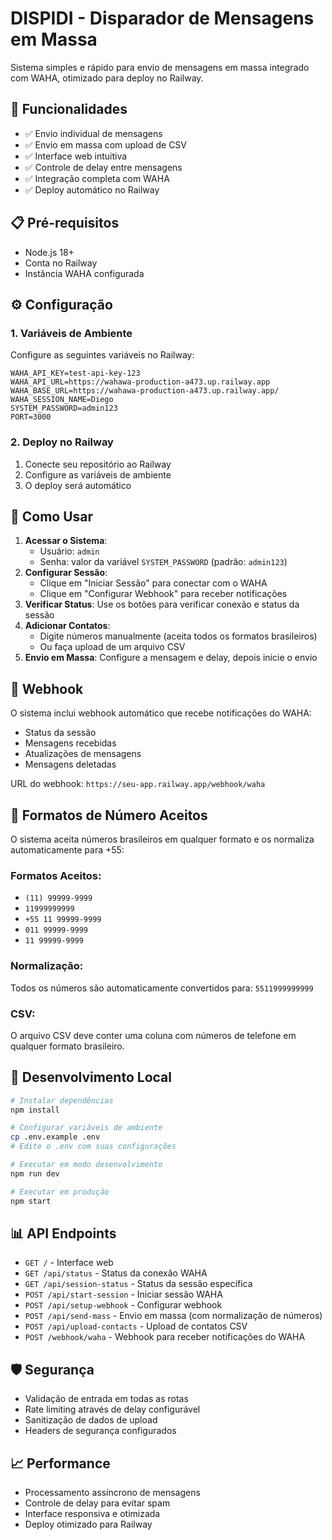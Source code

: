 # DISPIDI - Disparador de Mensagens em Massa

Sistema simples e rápido para envio de mensagens em massa integrado com WAHA, otimizado para deploy no Railway.

## 🚀 Funcionalidades

- ✅ Envio individual de mensagens
- ✅ Envio em massa com upload de CSV
- ✅ Interface web intuitiva
- ✅ Controle de delay entre mensagens
- ✅ Integração completa com WAHA
- ✅ Deploy automático no Railway

## 📋 Pré-requisitos

- Node.js 18+
- Conta no Railway
- Instância WAHA configurada

## ⚙️ Configuração

### 1. Variáveis de Ambiente

Configure as seguintes variáveis no Railway:

```
WAHA_API_KEY=test-api-key-123
WAHA_API_URL=https://wahawa-production-a473.up.railway.app
WAHA_BASE_URL=https://wahawa-production-a473.up.railway.app/
WAHA_SESSION_NAME=Diego
SYSTEM_PASSWORD=admin123
PORT=3000
```

### 2. Deploy no Railway

1. Conecte seu repositório ao Railway
2. Configure as variáveis de ambiente
3. O deploy será automático

## 📱 Como Usar

1. **Acessar o Sistema**: 
   - Usuário: `admin`
   - Senha: valor da variável `SYSTEM_PASSWORD` (padrão: `admin123`)
2. **Configurar Sessão**: 
   - Clique em "Iniciar Sessão" para conectar com o WAHA
   - Clique em "Configurar Webhook" para receber notificações
3. **Verificar Status**: Use os botões para verificar conexão e status da sessão
4. **Adicionar Contatos**: 
   - Digite números manualmente (aceita todos os formatos brasileiros)
   - Ou faça upload de um arquivo CSV
5. **Envio em Massa**: Configure a mensagem e delay, depois inicie o envio

## 🔗 Webhook

O sistema inclui webhook automático que recebe notificações do WAHA:
- Status da sessão
- Mensagens recebidas
- Atualizações de mensagens
- Mensagens deletadas

URL do webhook: `https://seu-app.railway.app/webhook/waha`

## 📄 Formatos de Número Aceitos

O sistema aceita números brasileiros em qualquer formato e os normaliza automaticamente para +55:

### Formatos Aceitos:
- `(11) 99999-9999`
- `11999999999`
- `+55 11 99999-9999`
- `011 99999-9999`
- `11 99999-9999`

### Normalização:
Todos os números são automaticamente convertidos para: `5511999999999`

### CSV:
O arquivo CSV deve conter uma coluna com números de telefone em qualquer formato brasileiro.

## 🔧 Desenvolvimento Local

```bash
# Instalar dependências
npm install

# Configurar variáveis de ambiente
cp .env.example .env
# Edite o .env com suas configurações

# Executar em modo desenvolvimento
npm run dev

# Executar em produção
npm start
```

## 📊 API Endpoints

- `GET /` - Interface web
- `GET /api/status` - Status da conexão WAHA
- `GET /api/session-status` - Status da sessão específica
- `POST /api/start-session` - Iniciar sessão WAHA
- `POST /api/setup-webhook` - Configurar webhook
- `POST /api/send-mass` - Envio em massa (com normalização de números)
- `POST /api/upload-contacts` - Upload de contatos CSV
- `POST /webhook/waha` - Webhook para receber notificações do WAHA

## 🛡️ Segurança

- Validação de entrada em todas as rotas
- Rate limiting através de delay configurável
- Sanitização de dados de upload
- Headers de segurança configurados

## 📈 Performance

- Processamento assíncrono de mensagens
- Controle de delay para evitar spam
- Interface responsiva e otimizada
- Deploy otimizado para Railway
